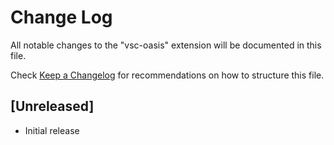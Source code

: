 # Change Log

All notable changes to the "vsc-oasis" extension will be documented in this file.

Check [Keep a Changelog](http://keepachangelog.com/) for recommendations on how to structure this file.

## [Unreleased]

- Initial release